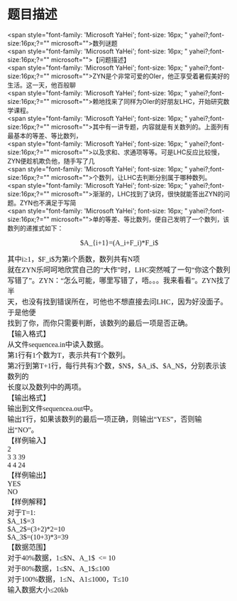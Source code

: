# 题目描述


<span style="font-family: &#39;Microsoft YaHei&#39;; font-size: 16px; " yahei?;font-size:16px;?="" microsoft="">数列谜题</span><br/>
<span style="font-family: &#39;Microsoft YaHei&#39;; font-size: 16px; " yahei?;font-size:16px;?="" microsoft="">【问题描述】</span><br/>
<span style="font-family: &#39;Microsoft YaHei&#39;; font-size: 16px; " yahei?;font-size:16px;?="" microsoft="">ZYN是个非常可爱的OIer，他正享受着暑假美好的生活。这一天，他百般聊</span><br/>
<span style="font-family: &#39;Microsoft YaHei&#39;; font-size: 16px; " yahei?;font-size:16px;?="" microsoft="">赖地找来了同样为OIer的好朋友LHC，开始研究数学课程。</span><br/>
<span style="font-family: &#39;Microsoft YaHei&#39;; font-size: 16px; " yahei?;font-size:16px;?="" microsoft="">其中有一讲专题，内容就是有关数列的。上面列有最基本的等差、等比数列，</span><br/>
<span style="font-family: &#39;Microsoft YaHei&#39;; font-size: 16px; " yahei?;font-size:16px;?="" microsoft="">以及求和、求通项等等。可是LHC反应比较慢，ZYN便趁机欺负他，随手写了几</span><br/>
<span style="font-family: &#39;Microsoft YaHei&#39;; font-size: 16px; " yahei?;font-size:16px;?="" microsoft="">个数列，让LHC去判断分别属于哪种数列。</span><br/>
<span style="font-family: &#39;Microsoft YaHei&#39;; font-size: 16px; " yahei?;font-size:16px;?="" microsoft="">渐渐的，LHC找到了诀窍，很快就能答出ZYN的问题。ZYN也不满足于写简</span><br/>
<span style="font-family: &#39;Microsoft YaHei&#39;; font-size: 16px; " yahei?;font-size:16px;?="" microsoft="">单的等差、等比数列，便自己发明了一个数列，该数列的递推式如下：</span> 
<p style="text-align:center;">
	<span style="font-family:&#39;Microsoft YaHei&#39;;font-size:16px;"><span style="line-height:19.2px;font-size:16px;font-family:&#39;Microsoft YaHei&#39;;">$A_{i+1}=(A_i+F_i)*F_i$</span></span> 
</p>
<span style="font-family: &#39;Microsoft YaHei&#39;; font-size: 16px; " yahei?;font-size:16px;?="" microsoft="">其中i≥1，$F_i$为第i个质数，数列共有N项</span><br/>
<span style="font-family: &#39;Microsoft YaHei&#39;; font-size: 16px; " yahei?;font-size:16px;?="" microsoft="">就在ZYN乐呵呵地欣赏自己的“大作”时，LHC突然喊了一句“你这个数列</span><br/>
<span style="font-family: &#39;Microsoft YaHei&#39;; font-size: 16px; " yahei?;font-size:16px;?="" microsoft="">写错了”。ZYN：“怎么可能，哪里写错了，唔。。。我来看看”。ZYN找了半</span><br/>
<span style="font-family: &#39;Microsoft YaHei&#39;; font-size: 16px; " yahei?;font-size:16px;?="" microsoft="">天，也没有找到错误所在，可他也不想直接去问LHC，因为好没面子。于是他便</span><br/>
<span style="font-family: &#39;Microsoft YaHei&#39;; font-size: 16px; " yahei?;font-size:16px;?="" microsoft="">找到了你，而你只需要判断，该数列的最后一项是否正确。</span><br/>
<span style="font-family: &#39;Microsoft YaHei&#39;; font-size: 16px; " yahei?;font-size:16px;?="" microsoft="">【输入格式】</span><br/>
<span style="font-family: &#39;Microsoft YaHei&#39;; font-size: 16px; " yahei?;font-size:16px;?="" microsoft="">从文件sequencea.in中读入数据。</span><br/>
<span style="font-family: &#39;Microsoft YaHei&#39;; font-size: 16px; " yahei?;font-size:16px;?="" microsoft="">第1行有1个数为T，表示共有T个数列。</span><br/>
<span style="font-family: &#39;Microsoft YaHei&#39;; font-size: 16px; " yahei?;font-size:16px;?="" microsoft="">第2行到第T+1行，每行共有3个数，$N$，$A_i$、$A_N$，分别表示该数列的</span><br/>
<span style="font-family: &#39;Microsoft YaHei&#39;; font-size: 16px; " yahei?;font-size:16px;?="" microsoft="">长度以及数列中的两项。</span><br/>
<span style="font-family: &#39;Microsoft YaHei&#39;; font-size: 16px; " yahei?;font-size:16px;?="" microsoft="">【输出格式】</span><br/>
<span style="font-family: &#39;Microsoft YaHei&#39;; font-size: 16px; " yahei?;font-size:16px;?="" microsoft="">输出到文件sequencea.out中。</span><br/>
<span style="font-family: &#39;Microsoft YaHei&#39;; font-size: 16px; " yahei?;font-size:16px;?="" microsoft="">输出T行，如果该数列的最后一项正确，则输出“YES”，否则输出“NO”。</span><br/>
<span style="font-family: &#39;Microsoft YaHei&#39;; font-size: 16px; " yahei?;font-size:16px;?="" microsoft="">【样例输入】</span><br/>
<span style="font-family: &#39;Microsoft YaHei&#39;; font-size: 16px; " yahei?;font-size:16px;?="" microsoft="">2</span><br/>
<span style="font-family: &#39;Microsoft YaHei&#39;; font-size: 16px; " yahei?;font-size:16px;?="" microsoft="">3 3 39</span><br/>
<span style="font-family: &#39;Microsoft YaHei&#39;; font-size: 16px; " yahei?;font-size:16px;?="" microsoft="">4 4 24</span><br/>
<span style="font-family: &#39;Microsoft YaHei&#39;; font-size: 16px; " yahei?;font-size:16px;?="" microsoft="">【样例输出】</span><br/>
<span style="font-family: &#39;Microsoft YaHei&#39;; font-size: 16px; " yahei?;font-size:16px;?="" microsoft="">YES</span><br/>
<span style="font-family: &#39;Microsoft YaHei&#39;; font-size: 16px; " yahei?;font-size:16px;?="" microsoft="">NO</span><br/>
<span style="font-family: &#39;Microsoft YaHei&#39;; font-size: 16px; " yahei?;font-size:16px;?="" microsoft="">【样例解释】</span><br/>
<span style="font-family: &#39;Microsoft YaHei&#39;; font-size: 16px; " yahei?;font-size:16px;?="" microsoft="">对于T=1:</span><br/>
<span style="font-family: &#39;Microsoft YaHei&#39;; font-size: 16px; " yahei?;font-size:16px;?="" microsoft="">$A_1$=3</span><br/>
<span style="font-family: &#39;Microsoft YaHei&#39;; font-size: 16px; " yahei?;font-size:16px;?="" microsoft="">$A_2$=(3+2)*2=10</span><br/>
<span style="font-family: &#39;Microsoft YaHei&#39;; font-size: 16px; " yahei?;font-size:16px;?="" microsoft="">$A_3$=(10+3)*3=39</span><br/>
<span style="font-family: &#39;Microsoft YaHei&#39;; font-size: 16px; " yahei?;font-size:16px;?="" microsoft="">【数据范围】</span><br/>
<span style="font-family: &#39;Microsoft YaHei&#39;; font-size: 16px; " yahei?;font-size:16px;?="" microsoft="">对于40%数据，1≤$N、A_1$  &lt;= 10</span><br/>
<span style="font-family: &#39;Microsoft YaHei&#39;; font-size: 16px; " yahei?;font-size:16px;?="" microsoft="">对于80%数据，1≤$N、A_1$≤100</span><br/>
<span style="font-family: &#39;Microsoft YaHei&#39;; font-size: 16px; " yahei?;font-size:16px;?="" microsoft="">对于100%数据，1≤N</span><span style="font-family: &#39;Microsoft YaHei&#39;; font-size: 16px; " yahei?;font-size:16px;?="" microsoft="">、A1≤1000，T≤10</span><br/>
<span style="font-family: &#39;Microsoft YaHei&#39;; font-size: 16px; " yahei?;font-size:16px;?="" microsoft="">输入数据大小≤20kb</span><br/>
<span style="font-family: ;" yahei?;font-size:16px;?="" microsoft=""></span><br/>
